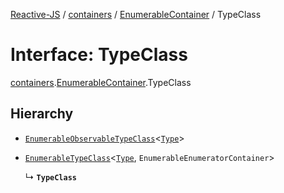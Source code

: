 [Reactive-JS](../README.md) / [containers](../modules/containers.md) / [EnumerableContainer](../modules/containers.EnumerableContainer.md) / TypeClass

# Interface: TypeClass

[containers](../modules/containers.md).[EnumerableContainer](../modules/containers.EnumerableContainer.md).TypeClass

## Hierarchy

- [`EnumerableObservableTypeClass`](containers.EnumerableObservableTypeClass.md)<[`Type`](containers.EnumerableContainer.Type.md)\>

- [`EnumerableTypeClass`](containers.EnumerableTypeClass.md)<[`Type`](containers.EnumerableContainer.Type.md), `EnumerableEnumeratorContainer`\>

  ↳ **`TypeClass`**
